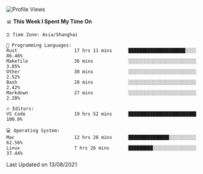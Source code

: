 <!--START_SECTION:waka-->
![Profile Views](http://img.shields.io/badge/Profile%20Views-4-blue)

📊 **This Week I Spent My Time On** 

```text
⌚︎ Time Zone: Asia/Shanghai

💬 Programming Languages: 
Rust                     17 hrs 11 mins      █████████████████████░░░░   86.46% 
Makefile                 36 mins             ░░░░░░░░░░░░░░░░░░░░░░░░░   3.05% 
Other                    30 mins             ░░░░░░░░░░░░░░░░░░░░░░░░░   2.52% 
Bash                     28 mins             ░░░░░░░░░░░░░░░░░░░░░░░░░   2.42% 
Markdown                 27 mins             ░░░░░░░░░░░░░░░░░░░░░░░░░   2.28%

🔥 Editors: 
VS Code                  19 hrs 52 mins      █████████████████████████   100.0%

💻 Operating System: 
Mac                      12 hrs 26 mins      ███████████████░░░░░░░░░░   62.56% 
Linux                    7 hrs 26 mins       █████████░░░░░░░░░░░░░░░░   37.44%

```


 Last Updated on 13/08/2021
<!--END_SECTION:waka-->
